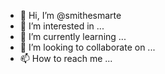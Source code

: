 - 👋 Hi, I’m @smithesmarte
- 👀 I’m interested in ...
- 🌱 I’m currently learning ...
- 💞️ I’m looking to collaborate on ...
- 📫 How to reach me ...

<!---
smithesmarte/smithesmarte is a ✨ special ✨ repository because its `README.md` (this file) appears on your GitHub profile.
You can click the Preview link to take a look at your changes.
--->
